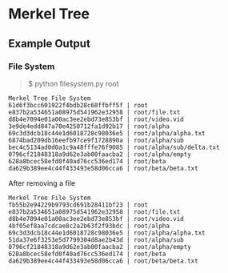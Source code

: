# Merkel Tree

## Example Output

### File System

> $ python filesystem.py root

    Merkel Tree File System
    61d6f3bcc601922f4bdb28c68ffbff5f | root
    e837b2a534651a08975d541962e32958 | root/file.txt
    d8b4e7094e01a00ac3ee2ebd73e853bf | root/video.vid
    3e9de4edd847a70e4250712fa1d92b17 | root/alpha
    69c3d3dcb18c44e1d6018728c98036e5 | root/alpha/alpha.txt
    6874bad209db16eefb97ce9f1728890a | root/alpha/sub
    bec4c5134ad0d0a1c9a48fffe76f9085 | root/alpha/sub/delta.txt
    0796cf21848318a9d62e3ab00faacba2 | root/alpha/empty
    628a8bcec58efd0f40ad76cc536ed174 | root/beta
    da629b389ee4c44f433493e58d06cca6 | root/beta/beta.txt


After removing a file

    Merkel Tree File System
    fb55b2e94229b9793cd691b28411bf23 | root
    e837b2a534651a08975d541962e32958 | root/file.txt
    d8b4e7094e01a00ac3ee2ebd73e853bf | root/video.vid
    4bf05ef8aa7cdcae8c2a2b63f2f93bdc | root/alpha
    69c3d3dcb18c44e1d6018728c98036e5 | root/alpha/alpha.txt
    51da37e6f3253e5d7799304d8ae2b43d | root/alpha/sub
    0796cf21848318a9d62e3ab00faacba2 | root/alpha/empty
    628a8bcec58efd0f40ad76cc536ed174 | root/beta
    da629b389ee4c44f433493e58d06cca6 | root/beta/beta.txt
